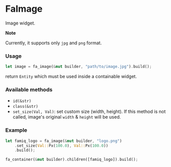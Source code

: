 # FaImage

Image widget.

**Note**

Currently, it supports only `jpg` and `png` format.

### Usage
```rust
let image = fa_image(&mut builder, "path/to/image.jpg").build();
```
return `Entity` which must be used inside a containable widget.

### Available methods
- `id(&str)`
- `class(&str)`
- `set_size(Val, Val)`: set custom size (width, height). If this method is not called, image's original `width` & `height` will  be used.

### Example
```rust
let famiq_logo = fa_image(&mut builder, "logo.png")
    .set_size(Val::Px(100.0), Val::Px(100.0))
    .build();

fa_container(&mut builder).children([famiq_logo]).build();
```
